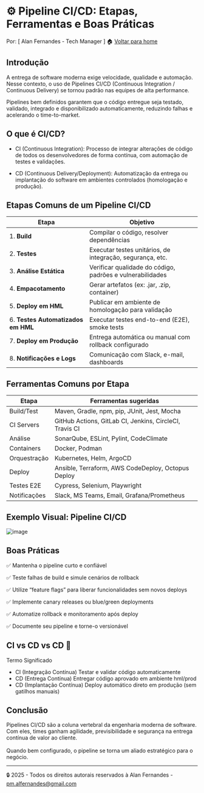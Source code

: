 # ⚙️ Pipeline CI/CD: Etapas, Ferramentas e Boas Práticas
Por: [ Alan Fernandes - Tech Manager ] :house: [Voltar para home](https://github.com/af-tech-manager/portfolio/blob/main/README.md)

## Introdução
A entrega de software moderna exige velocidade, qualidade e automação. Nesse contexto, o uso de Pipelines CI/CD (Continuous Integration / Continuous Delivery) se tornou padrão nas equipes de alta performance.

Pipelines bem definidos garantem que o código entregue seja testado, validado, integrado e disponibilizado automaticamente, reduzindo falhas e acelerando o time-to-market.

## O que é CI/CD?
- CI (Continuous Integration): Processo de integrar alterações de código de todos os desenvolvedores de forma contínua, com automação de testes e validações.

- CD (Continuous Delivery/Deployment): Automatização da entrega ou implantação do software em ambientes controlados (homologação e produção).

## Etapas Comuns de um Pipeline CI/CD
| Etapa                              | Objetivo                                                  |
| ---------------------------------- | --------------------------------------------------------- |
| 1. **Build**                       | Compilar o código, resolver dependências                  |
| 2. **Testes**                      | Executar testes unitários, de integração, segurança, etc. |
| 3. **Análise Estática**            | Verificar qualidade do código, padrões e vulnerabilidades |
| 4. **Empacotamento**               | Gerar artefatos (ex: .jar, .zip, container)               |
| 5. **Deploy em HML**               | Publicar em ambiente de homologação para validação        |
| 6. **Testes Automatizados em HML** | Executar testes end-to-end (E2E), smoke tests             |
| 7. **Deploy em Produção**          | Entrega automática ou manual com rollback configurado     |
| 8. **Notificações e Logs**         | Comunicação com Slack, e-mail, dashboards                 |


## Ferramentas Comuns por Etapa
| Etapa        | Ferramentas sugeridas                                   |
| ------------ | ------------------------------------------------------- |
| Build/Test   | Maven, Gradle, npm, pip, JUnit, Jest, Mocha             |
| CI Servers   | GitHub Actions, GitLab CI, Jenkins, CircleCI, Travis CI |
| Análise      | SonarQube, ESLint, Pylint, CodeClimate                  |
| Containers   | Docker, Podman                                          |
| Orquestração | Kubernetes, Helm, ArgoCD                                |
| Deploy       | Ansible, Terraform, AWS CodeDeploy, Octopus Deploy      |
| Testes E2E   | Cypress, Selenium, Playwright                           |
| Notificações | Slack, MS Teams, Email, Grafana/Prometheus              |

## Exemplo Visual: Pipeline CI/CD
![image](https://github.com/user-attachments/assets/d574787b-d3d2-4850-9a18-1da6f935f971)

## Boas Práticas
✅ Mantenha o pipeline curto e confiável

✅ Teste falhas de build e simule cenários de rollback

✅ Utilize “feature flags” para liberar funcionalidades sem novos deploys

✅ Implemente canary releases ou blue/green deployments

✅ Automatize rollback e monitoramento após deploy

✅ Documente seu pipeline e torne-o versionável

## CI vs CD vs CD 🤔
Termo	Significado
- CI (Integração Contínua)	Testar e validar código automaticamente
- CD (Entrega Contínua)	Entregar código aprovado em ambiente hml/prod
- CD (Implantação Contínua)	Deploy automático direto em produção (sem gatilhos manuais)

## Conclusão
Pipelines CI/CD são a coluna vertebral da engenharia moderna de software. Com eles, times ganham agilidade, previsibilidade e segurança na entrega contínua de valor ao cliente. \
\
Quando bem configurado, o pipeline se torna um aliado estratégico para o negócio.

---
:lock: 2025 - Todos os direitos autorais reservados à Alan Fernandes - pm.alfernandes@gmail.com
